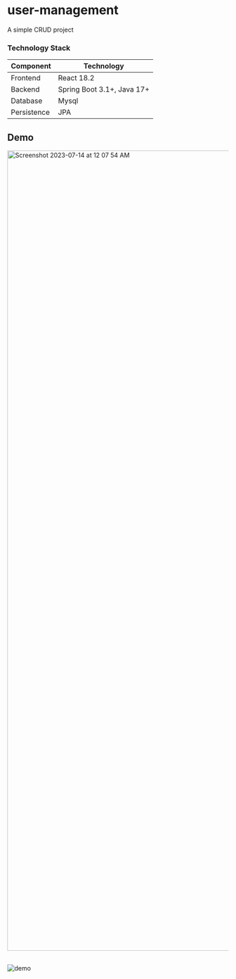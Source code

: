 # user-management
A simple CRUD project

### Technology Stack
Component         | Technology
---               | ---
Frontend          | React 18.2
Backend           | Spring Boot 3.1+, Java 17+
Database          | Mysql
Persistence       | JPA

## Demo
<img width="1818" alt="Screenshot 2023-07-14 at 12 07 54 AM" src="https://github.com/thanhtungle73/user-management/assets/59435436/b05a60bc-718a-41a1-96d9-50658182df54">

<br/>
<br/>

![demo](https://github.com/thanhtungle73/user-management/assets/59435436/30278246-bbe7-459a-ad35-26318ca1129d)

